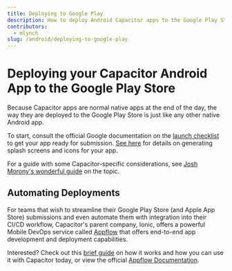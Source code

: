 ```yaml
---
title: Deploying to Google Play
description: How to deploy Android Capacitor apps to the Google Play Store
contributors:
  - mlynch
slug: /android/deploying-to-google-play
---
```


# Deploying your Capacitor Android App to the Google Play Store

Because Capacitor apps are normal native apps at the end of the day, the way they are deployed to the Google Play Store is just like any other native Android app.

To start, consult the official Google documentation on the [launch checklist](https://developer.android.com/distribute/best-practices/launch/launch-checklist) to get your app ready for submission. [See here](/docs/guides/splash-screens-and-icons) for details on generating splash screens and icons for your app.

For a guide with some Capacitor-specific considerations, see [Josh Morony's wonderful guide](https://www.joshmorony.com/deploying-capacitor-applications-to-android-development-distribution/) on the topic.

## Automating Deployments

For teams that wish to streamline their Google Play Store (and Apple App Store) submissions and even automate them with integration into their CI/CD workflow, Capacitor's parent company, Ionic, offers a powerful Mobile DevOps service called [Appflow](https://useappflow.com/) that offers end-to-end app development and deployment capabilities.

Interested? Check out this [brief guide](/docs/guides/deploying-updates) on how it works and how you can use it with Capacitor today, or view the official [Appflow Documentation](https://ionicframework.com/docs/appflow/).
